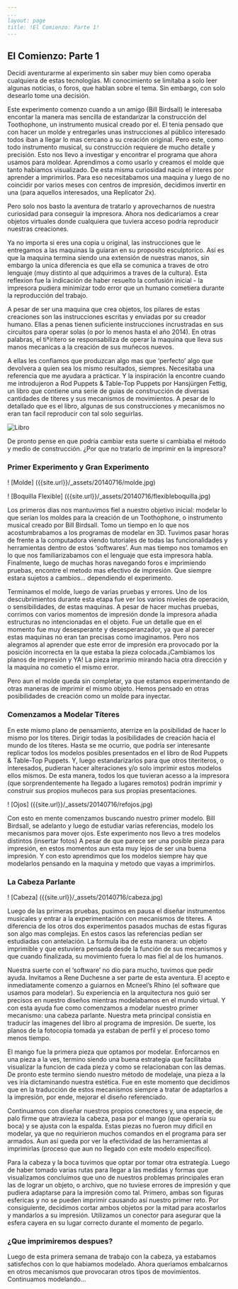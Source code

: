 ```yaml
---
...
layout: page
title: !El Comienzo: Parte 1!
---
```


## El Comienzo: Parte 1

Decidi aventurarme al experimento sin saber muy bien como operaba cualquiera de estas tecnologías. Mi conocimiento se limitaba a solo leer algunas noticias, o foros, que hablan sobre el tema. Sin embargo, con solo desearlo tome una decisión.

Este experimento comenzo cuando a un amigo (Bill Birdsall) le interesaba encontar la manera mas sencilla de estandarizar la construcción del Toothophone, un instrumento musical creado por el. El tenia pensado que con hacer un molde y entregarles unas instrucciones al público interesado todos iban a llegar lo mas cercano a su creación original. Pero este, como todo instrumento musical, su construcción requiere de mucho detalle y precisión. Esto nos llevo a investigar y encontrar el programa que ahora usamos para moldear. Aprendimos a como usarlo y creamos el molde que tanto habiamos visualizado. De esta misma curiosidad nacio el interes por aprender a imprimirlos. Para eso necesitabamos una maquina y luego de no coincidir por varios meses con centros de impresión, decidimos invertir en una (para aquellos interesados, una Replicator 2x).

Pero solo nos basto la aventura de tratarlo y aprovecharnos de nuestra curiosidad para conseguir la impresora. Ahora nos dedicariamos a crear objetos virtuales donde cualquiera que tuviera acceso podría reproducir nuestras creaciones. 

Ya no importa si eres una copia u original, las instrucciones que le entregamos a las maquinas la guiaran en su proposito esculptorico. Así es que la maquina termina siendo una extensión de nuestras manos, sin embargo la unica diferencia es que ella se comunica a traves de otro lenguaje (muy distinto al que adquirimos a traves de la cultura). Esta reflexion fue la indicación de haber resuelto la confusión inicial - la impresora pudiera minimizar todo error que un humano cometiera durante la reproducción del trabajo.

A pesar de ser una maquina que crea objetos, los pilares de estas creaciones son las instrucciones escritas y enviadas por su creador humano. Ellas a penas tienen suficiente instrucciones incrustradas en sus circuitos para operar solas (o por lo menos hasta el año 2014). En otras palabras, el ti†íritero se responsabiliza de operar la maquina que lleva sus manos mecanicas a la creación de sus muñecos nuevos. 

A ellas les confiamos que produzcan algo mas que ‘perfecto’ algo que devolvera a quien sea los mismo resultados, siempres. Necesitaba una referencia que me ayudara a prácticar. Y la inspiración la encontre cuando me introdujeron a Rod Puppets & Table-Top Puppets por Hansjürgen Fettig, un libro que contiene una serie de guias de construcción de diversas cantidades de títeres y sus mecanismos de movimientos. A pesar de lo detallado que es el libro, algunas de sus construcciones y mecanismos no eran tan facil reproducir con tal solo seguirlas.

![Libro]({{site.baseurl}}/_assets/20140716/reflibro.jpg)

De pronto pense en que podría cambiar esta suerte si cambiaba el método y medio de construcción. ¿Por que no tratarlo de imprimir en la impresora?

### Primer Experimento y Gran Experimento

! [Molde] ({{site.url}}/_assets/20140716/molde.jpg)

! [Boquilla Flexible] ({{site.url}}/_assets/20140716/flexibleboquilla.jpg)

Los primeros dias nos mantuvimos fiel a nuestro objetivo inicial: modelar lo que serían los moldes para la creación de un Toothophone, o instrumento musical creado por Bill Birdsall. Tomo un tiempo en lo que nos acostumbrabamos a los programas de modelar en 3D. Tuvimos pasar horas de frente a la computadora viendo tutoriales de todas las funcionalidades y herramientas dentro de estos ‘softwares’.  Aun mas tiempo nos tomamos en lo que nos familiarizabamos con el lenguaje que esta impresora habla. Finalmente, luego de muchas horas navegando foros e imprimiendo pruebas, encontre el metodo mas efectivo de impresión. Que siempre estara sujetos a cambios… dependiendo el experimento.

Terminamos el molde, luego de varias pruebas y errores. Uno de los descubrimientos durante esta etapa fue ver los varios niveles de operación, o sensibilidades, de estas maquinas. A pesar de hacer muchas pruebas, corrimos con varios momentos de impresión donde la impresora añadia estructuras no intencionadas en el objeto. Fue un detalle que en el momento fue muy desesperante y desesperanzador, ya que al parecer estas maquinas no eran tan precisas como imaginamos. Pero nos alegramos al aprender que este error de impresión era provocado por la posición incorrecta en la que estaba la pieza colocada.¡Cambiamos los planos de impresión y YA! La pieza imprimio mirando hacia otra dirección y la maquina no cometio el mismo error.

Pero aun el molde queda sin completar, ya que estamos experimentando de otras maneras de imprimir el mismo objeto. Hemos pensado en otras posibilidades de creación como un molde para inyectar.

### Comenzamos a Modelar Títeres

En este mismo plano de pensamiento, aterrize en la posibilidad de hacer lo mismo por los títeres. Dirigir todas la posibilidades de creación hacia el mundo de los títeres. Hasta se me ocurrio, que podría ser interesante replicar todos los modelos posibles presentados en el libro de Rod Puppets & Table-Top Puppets. Y, luego estandarizarlos para que otros títeriteros, o interesados, pudieran hacer alteraciones y/o solo imprimir estos modelos ellos mismos. De esta manera, todos los que tuvieran acesso a la impresora (que sorprendentemente ha llegado a lugares remotos) podrán imprimir y construir sus propios muñecos para sus propias presentaciones.

! [Ojos] ({{site.url}}/_assets/20140716/refojos.jpg) 

Con esto en mente comenzamos buscando nuestro primer modelo. Bill Birdsall, se adelanto y luego de estudiar varias referencias, modelo los mecanismos para mover ojos. Este experimento nos llevo a tres modelos distintos (insertar fotos) A pesar de que parece ser una posible pieza para impresión, en estos momentos aun esta muy lejos de ser una buena impresión. Y con esto aprendimos que los modelos siempre hay que modelarlos pensando en la maquina y metodo que vayas a imprimirlos.

### La Cabeza Parlante

! [Cabeza] ({{site.url}}/_assets/20140716/cabeza.jpg)

Luego de las primeras pruebas, pusimos en pausa el diseñar instrumentos musicales y entrar a la experimentación con mecanismos de títeres. A diferencia de los otros dos experimentos pasados muchas de estas figuras son algo mas complejas. En estos casos las referencias pedían ser estudiadas con antelación. La formula iba de esta manera: un objeto imprimible y que estuviera pensada desde la función de sus mecanismos y que cuando finalizada, su movimiento fuera lo mas fiel al de los humanos. 

Nuestra suerte con el ‘software’ no dio para mucho, tuvimos que pedir ayuda. Invitamos a Rene Duchesne a ser parte de esta aventura. El acepto e inmediatamente comenzo a guiarnos en Mcneel’s Rhino (el software que usamos para modelar). Su experiencia en la arquitectura nos guió ser precisos en nuestro diseños mientras modelabamos en el mundo virtual. Y con esta ayuda fue como comenzamos a modelar nuestro primer mecanismo: una cabeza parlante. Nuestra meta principal consistia en traducir las imagenes del libro al programa de impresión. De suerte, los planos de la fotocopia tomada ya estaban de perfil y el proceso tomo menos tiempo. 

El mango fue la primera pieza que optamos por modelar. Enforcarnos en una pieza a la ves, termino siendo una buena estrategía que facilitaba visualizar la funcion de cada pieza y como se relacionaban con las demas. De pronto este termino siendo nuestro método de modelaje, una pieza a la ves iría dictaminando nuestra estética. Fue en este momento que decidimos que en la traducción de estos mecanismos siempre a tratar de adaptarlos a la impresión, por ende, mejorar el diseño referenciado. 

Continuamos con diseñar nuestros propios conectores y, una especie, de palo firme que atravieza la cabeza, pasa por el mango (que operaría su boca) y se ajusta con la espalda. Estas piezas no fueron muy dificil en modelar, ya que no requirieron muchos comandos en el programa para ser armados. Aun así queda por ver la efectividad de las herramientas al imprimirlas (proceso que aun no llegado con este modelo especifico).

Para la cabeza y la boca tuvimos que optar por tomar otra estrategía. Luego de haber tomado varias rutas para llegar a las medidas y formas que visualizamos concluimos que uno de nuestros problemas principales eran las de lograr un objeto, o archivo, que no tuviese errores de impresión y que pudiera adaptarse para la impresión como tal. Primero, ambas son figuras esfericas y no se pueden imprimir causando así nuestro primer reto. Por consiguiente, decidimos cortar ambos objetos por la mitad para acostarlos y mandarlos a su impresión. Utilizamos un conector para asegurar que la esfera cayera en su lugar correcto durante el momento de pegarlo.


### ¿Que imprimiremos despues?

Luego de esta primera semana de trabajo con la cabeza, ya estabamos satisfechos con lo que habiamos modelado. Ahora queriamos embalcarnos en otros mecanismos que provocaran otros tipos de movimientos. Continuamos modelando…
